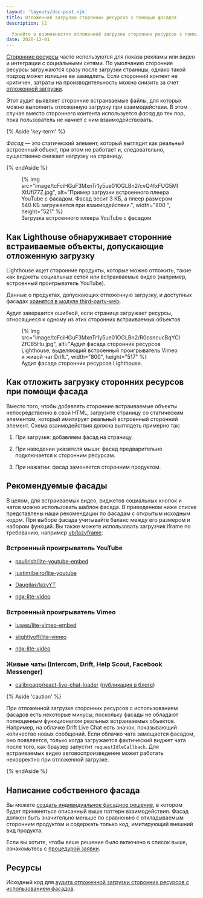 ```yaml
---
layout: 'layouts/doc-post.njk'
title: Отложенная загрузка сторонних ресурсов с помощью фасадов
description: |2

  Узнайте о возможностях отложенной загрузки сторонних ресурсов с помощью фасадов.
date: 2020-12-01
---
```


[Сторонние ресурсы](https://web.dev/articles/third-party-javascript) часто используются для показа рекламы или видео и интеграции с социальными сетями. По умолчанию сторонние ресурсы загружаются сразу после загрузки страницы, однако такой подход может излишне ее замедлить. Если сторонний контент не критичен, затраты на производительность можно снизить за счет [отложенной загрузки](https://web.dev/articles/fast#lazy_load_images_and_video).

Этот аудит выявляет сторонние встраиваемые файлы, для которых можно выполнить отложенную загрузку при взаимодействии. В этом случае вместо стороннего контента используется *фасад* до тех пор, пока пользователь не начнет с ним взаимодействовать.

{% Aside 'key-term' %}

*Фасад* — это статический элемент, который выглядит как реальный встроенный объект, при этом не работает и, следовательно, существенно снижает нагрузку на страницу.

{% endAside %}

<figure>{% Img src="image/tcFciHGuF3MxnTr1y5ue01OGLBn2/cvQ4fxFUG5MIXtUfi77Z.jpg", alt="Пример загрузки встроенного плеера YouTube с фасадом. Фасад весит 3 КБ, а плеер размером 540 КБ загружается при взаимодействии.", width="800 ", height="521" %} <figcaption>Загрузка встроенного плеера YouTube с фасадом. </figcaption></figure>

## Как Lighthouse обнаруживает сторонние встраиваемые объекты, допускающие отложенную загрузку

Lighthouse ищет сторонние продукты, которые можно отложить, такие как виджеты социальных сетей или встраиваемые видео (например, встроенный проигрыватель YouTube).

Данные о продуктах, допускающих отложенную загрузку, и доступных фасадах [хранятся в модуле third-party-web](https://github.com/patrickhulce/third-party-web/).

Аудит завершится ошибкой, если страница загружает ресурсы, относящиеся к одному из этих сторонних встраиваемых объектов.

<figure>{% Img src="image/tcFciHGuF3MxnTr1y5ue01OGLBn2/R0osncucBqYCIZfC85Hu.jpg", alt="Аудит фасада сторонних ресурсов Lighthouse, выделяющий встроенный проигрыватель Vimeo и живой чат Drift.", width="800", height="517" %} <figcaption> Аудит фасада сторонних ресурсов Lighthouse. </figcaption></figure>

## Как отложить загрузку сторонних ресурсов при помощи фасада

Вместо того, чтобы добавлять сторонние встраиваемые объекты непосредственно в свой HTML, загрузите страницу со статическим элементом, который имитирует реальный встроенный сторонний элемент. Схема взаимодействия должна выглядеть примерно так:

1. При загрузке: добавляем фасад на страницу.

2. При наведении указателя мыши: фасад предварительно подключается к сторонним ресурсам.

3. При нажатии: фасад заменяется сторонним продуктом.

## Рекомендуемые фасады

В целом, для встраиваемых видео, виджетов социальных кнопок и чатов можно использовать шаблон фасада. В приведенном ниже списке представлены наши рекомендации по фасадам с открытым исходным кодом. При выборе фасада учитывайте баланс между его размером и набором функций. Вы также можете использовать загрузчик iframe по требованию, например [vb/lazyframe](https://github.com/vb/lazyframe).

### Встроенный проигрыватель YouTube

- [paulirish/lite-youtube-embed](https://github.com/paulirish/lite-youtube-embed)

- [justinribeiro/lite-youtube](https://github.com/justinribeiro/lite-youtube)

- [Daugilas/lazyYT](https://github.com/Daugilas/lazyYT)

- [ngx-lite-video](https://github.com/karim-mamdouh/ngx-lite-video)

### Встроенный проигрыватель Vimeo

- [luwes/lite-vimeo-embed](https://github.com/luwes/lite-vimeo-embed)

- [slightlyoff/lite-vimeo](https://github.com/slightlyoff/lite-vimeo)

- [ngx-lite-video](https://github.com/karim-mamdouh/ngx-lite-video)

### Живые чаты (Intercom, Drift, Help Scout, Facebook Messenger)

- [calibreapp/react-live-chat-loader](https://github.com/calibreapp/react-live-chat-loader) ([публикация в блоге](https://calibreapp.com/blog/fast-live-chat))

{% Aside 'caution' %}

При отложенной загрузке сторонних ресурсов с использованием фасадов есть некоторые минусы, поскольку фасады не обладают полноценным функционалом реальных встраиваемых объектов. Например, на облачке Drift Live Chat есть значок, показывающий количество новых сообщений. Если облачко чата замещается фасадом, оно появляется, только когда загружается фактический виджет чата после того, как браузер запустит `requestIdleCallback`. Для встраиваемых видео автовоспроизведение может работать некорректно при отложенной загрузке.

{% endAside %}

## Написание собственного фасада

Вы можете [создать индивидуальное фасадное решение](https://wildbit.com/blog/2020/09/30/getting-postmark-lighthouse-performance-score-to-100#:~:text=What%20if%20we%20could%20replace%20the%20real%20widget), в котором будет применяться описанный выше паттерн взаимодействия. Фасад должен быть значительно меньше по сравнению с откладываемым сторонним продуктом и содержать только код, имитирующий внешний вид продукта.

Если вы хотите, чтобы ваше решение было включено в список выше, ознакомьтесь с [процедурой заявки](https://github.com/patrickhulce/third-party-web/blob/master/facades.md).

## Ресурсы

Исходный код для [аудита отложенной загрузки сторонних ресурсов с использованием фасадов](https://github.com/GoogleChrome/lighthouse/blob/master/lighthouse-core/audits/third-party-facades.js).
